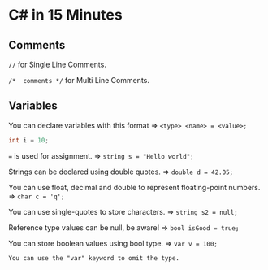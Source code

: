 # C# in 15 Minutes

## Comments

`//` for Single Line Comments.

`/*  comments */` for Multi Line Comments.

## Variables

You can declare variables with this format => `<type> <name> = <value>;`

```C#
int i = 10;
```

`=` is used for assignment. => `string s = "Hello world";`

Strings can be declared using double quotes. => `double d = 42.05;`

You can use float, decimal and double to represent floating-point numbers. => `char c = 'q';`

You can use single-quotes to store characters. => `string s2 = null;`

Reference type values can be null, be aware! => `bool isGood = true;`

You can store boolean values using bool type. => `var v = 100;`

```text
You can use the "var" keyword to omit the type.
```
